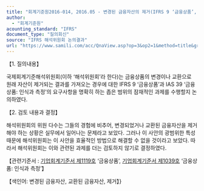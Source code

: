 ```yaml
---
title: "회계기준원2016-014, 2016.05 - 변경된 금융자산의 제거(IFRS 9 ‘금융상품’, IAS 39 ‘금융상품: 인식과 측정’)"
author:
  - "회계기준원"
acounting_standard: "IFRS"
document_type: "질의회신"
source: "IFRS 해석위원회 논의결과"
url: "https://www.samili.com/acc/QnaView.asp?op=3&op2=1&method=title&group=2123-15;1&orgcode=2&searchword=&page=10&code=%ED%9A%8C%EA%B3%84%EA%B8%B0%EC%A4%80%EC%9B%902016%2D014%3A20160531"
---
```

【1. 질의내용】

국제회계기준해석위원회(이하 ‘해석위원회’라 한다)는 금융상품의 변경이나 교환으로 원래 자산이 제거되는 결과를 가져오는 경우에 대한 IFRS 9 ‘금융상품’과 IAS 39 ‘금융상품: 인식과 측정’의 요구사항을 명확히 하는 좁은 범위의 잠재적인 과제를 수행할지 논의하였다.

  

【2. 검토 내용과 결정】

해석위원회의 위원 다수는 그들의 경험에 비추어, 변경되었거나 교환된 금융자산을 제거해야 하는 상황은 실무에서 일어나는 문제라고 보았다. 그러나 이 사안의 광범위한 특성 때문에 해석위원회는 이 사안을 효율적인 방법으로 해결할 수 없을 것이라고 보았다. 따라서 해석위원회는 이와 관련된 과제를 더는 검토하지 않기로 결정하였다.

  

【관련기준서 : [기업회계기준서 제1119호](https://www.samili.com/acc/) ‘금융상품’, [기업회계기준서 제1039호](https://www.samili.com/acc/) ‘금융상품: 인식과 측정’】

【색인어: 변경된 금융자산, 교환된 금융자산, 제거】}
